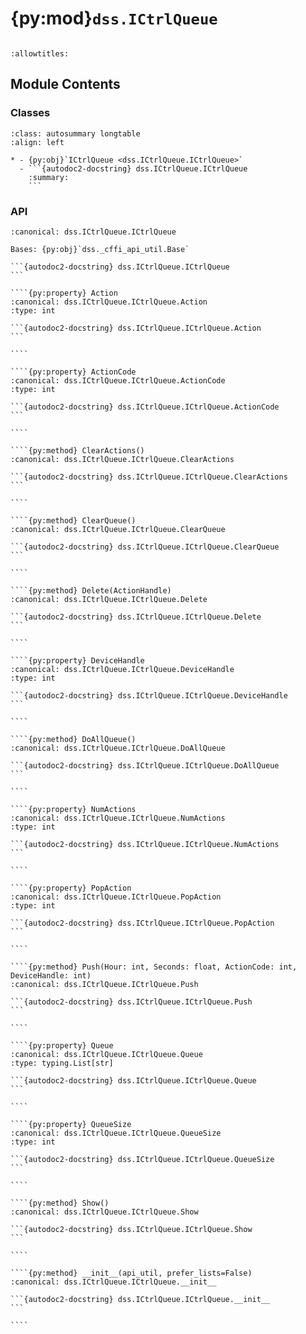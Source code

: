 # {py:mod}`dss.ICtrlQueue`

```{py:module} dss.ICtrlQueue
```

```{autodoc2-docstring} dss.ICtrlQueue
:allowtitles:
```

## Module Contents

### Classes

````{list-table}
:class: autosummary longtable
:align: left

* - {py:obj}`ICtrlQueue <dss.ICtrlQueue.ICtrlQueue>`
  - ```{autodoc2-docstring} dss.ICtrlQueue.ICtrlQueue
    :summary:
    ```
````

### API

`````{py:class} ICtrlQueue(api_util, prefer_lists=False)
:canonical: dss.ICtrlQueue.ICtrlQueue

Bases: {py:obj}`dss._cffi_api_util.Base`

```{autodoc2-docstring} dss.ICtrlQueue.ICtrlQueue
```

````{py:property} Action
:canonical: dss.ICtrlQueue.ICtrlQueue.Action
:type: int

```{autodoc2-docstring} dss.ICtrlQueue.ICtrlQueue.Action
```

````

````{py:property} ActionCode
:canonical: dss.ICtrlQueue.ICtrlQueue.ActionCode
:type: int

```{autodoc2-docstring} dss.ICtrlQueue.ICtrlQueue.ActionCode
```

````

````{py:method} ClearActions()
:canonical: dss.ICtrlQueue.ICtrlQueue.ClearActions

```{autodoc2-docstring} dss.ICtrlQueue.ICtrlQueue.ClearActions
```

````

````{py:method} ClearQueue()
:canonical: dss.ICtrlQueue.ICtrlQueue.ClearQueue

```{autodoc2-docstring} dss.ICtrlQueue.ICtrlQueue.ClearQueue
```

````

````{py:method} Delete(ActionHandle)
:canonical: dss.ICtrlQueue.ICtrlQueue.Delete

```{autodoc2-docstring} dss.ICtrlQueue.ICtrlQueue.Delete
```

````

````{py:property} DeviceHandle
:canonical: dss.ICtrlQueue.ICtrlQueue.DeviceHandle
:type: int

```{autodoc2-docstring} dss.ICtrlQueue.ICtrlQueue.DeviceHandle
```

````

````{py:method} DoAllQueue()
:canonical: dss.ICtrlQueue.ICtrlQueue.DoAllQueue

```{autodoc2-docstring} dss.ICtrlQueue.ICtrlQueue.DoAllQueue
```

````

````{py:property} NumActions
:canonical: dss.ICtrlQueue.ICtrlQueue.NumActions
:type: int

```{autodoc2-docstring} dss.ICtrlQueue.ICtrlQueue.NumActions
```

````

````{py:property} PopAction
:canonical: dss.ICtrlQueue.ICtrlQueue.PopAction
:type: int

```{autodoc2-docstring} dss.ICtrlQueue.ICtrlQueue.PopAction
```

````

````{py:method} Push(Hour: int, Seconds: float, ActionCode: int, DeviceHandle: int)
:canonical: dss.ICtrlQueue.ICtrlQueue.Push

```{autodoc2-docstring} dss.ICtrlQueue.ICtrlQueue.Push
```

````

````{py:property} Queue
:canonical: dss.ICtrlQueue.ICtrlQueue.Queue
:type: typing.List[str]

```{autodoc2-docstring} dss.ICtrlQueue.ICtrlQueue.Queue
```

````

````{py:property} QueueSize
:canonical: dss.ICtrlQueue.ICtrlQueue.QueueSize
:type: int

```{autodoc2-docstring} dss.ICtrlQueue.ICtrlQueue.QueueSize
```

````

````{py:method} Show()
:canonical: dss.ICtrlQueue.ICtrlQueue.Show

```{autodoc2-docstring} dss.ICtrlQueue.ICtrlQueue.Show
```

````

````{py:method} __init__(api_util, prefer_lists=False)
:canonical: dss.ICtrlQueue.ICtrlQueue.__init__

```{autodoc2-docstring} dss.ICtrlQueue.ICtrlQueue.__init__
```

````

`````
